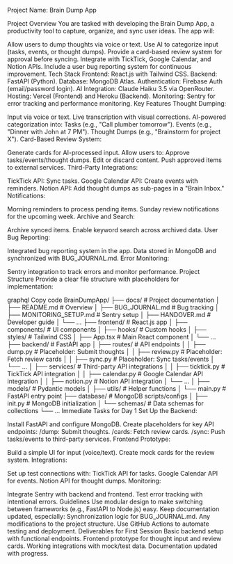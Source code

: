 Project Name: Brain Dump App

Project Overview
You are tasked with developing the Brain Dump App, a productivity tool to capture, organize, and sync user ideas. The app will:

Allow users to dump thoughts via voice or text.
Use AI to categorize input (tasks, events, or thought dumps).
Provide a card-based review system for approval before syncing.
Integrate with TickTick, Google Calendar, and Notion APIs.
Include a user bug reporting system for continuous improvement.
Tech Stack
Frontend: React.js with Tailwind CSS.
Backend: FastAPI (Python).
Database: MongoDB Atlas.
Authentication: Firebase Auth (email/password login).
AI Integration: Claude Haiku 3.5 via OpenRouter.
Hosting: Vercel (Frontend) and Heroku (Backend).
Monitoring: Sentry for error tracking and performance monitoring.
Key Features
Thought Dumping:

Input via voice or text.
Live transcription with visual corrections.
AI-powered categorization into:
Tasks (e.g., "Call plumber tomorrow").
Events (e.g., "Dinner with John at 7 PM").
Thought Dumps (e.g., "Brainstorm for project X").
Card-Based Review System:

Generate cards for AI-processed input.
Allow users to:
Approve tasks/events/thought dumps.
Edit or discard content.
Push approved items to external services.
Third-Party Integrations:

TickTick API: Sync tasks.
Google Calendar API: Create events with reminders.
Notion API: Add thought dumps as sub-pages in a "Brain Inbox."
Notifications:

Morning reminders to process pending items.
Sunday review notifications for the upcoming week.
Archive and Search:

Archive synced items.
Enable keyword search across archived data.
User Bug Reporting:

Integrated bug reporting system in the app.
Data stored in MongoDB and synchronized with BUG_JOURNAL.md.
Error Monitoring:

Sentry integration to track errors and monitor performance.
Project Structure
Provide a clear file structure with placeholders for implementation:

graphql
Copy code
BrainDumpApp/
├── docs/                      # Project documentation
│   ├── README.md             # Overview
│   ├── BUG_JOURNAL.md        # Bug tracking
│   ├── MONITORING_SETUP.md   # Sentry setup
│   ├── HANDOVER.md           # Developer guide
│   └── ...
├── frontend/                 # React.js app
│   ├── components/           # UI components
│   ├── hooks/                # Custom hooks
│   ├── styles/               # Tailwind CSS
│   ├── App.tsx               # Main React component
│   └── ...
├── backend/                  # FastAPI app
│   ├── routes/               # API endpoints
│   │   ├── dump.py          # Placeholder: Submit thoughts
│   │   ├── review.py        # Placeholder: Fetch review cards
│   │   ├── sync.py          # Placeholder: Sync tasks/events
│   └── ...
│   ├── services/             # Third-party API integrations
│   │   ├── ticktick.py      # TickTick API integration
│   │   ├── calendar.py      # Google Calendar API integration
│   │   ├── notion.py        # Notion API integration
│   └── ...
│   ├── models/               # Pydantic models
│   ├── utils/                # Helper functions
│   └── main.py               # FastAPI entry point
├── database/                 # MongoDB scripts/configs
│   ├── init.py               # MongoDB initialization
│   └── schemas/              # Data schemas for collections
└── ...
Immediate Tasks for Day 1
Set Up the Backend:

Install FastAPI and configure MongoDB.
Create placeholders for key API endpoints:
/dump: Submit thoughts.
/cards: Fetch review cards.
/sync: Push tasks/events to third-party services.
Frontend Prototype:

Build a simple UI for input (voice/text).
Create mock cards for the review system.
Integrations:

Set up test connections with:
TickTick API for tasks.
Google Calendar API for events.
Notion API for thought dumps.
Monitoring:

Integrate Sentry with backend and frontend.
Test error tracking with intentional errors.
Guidelines
Use modular design to make switching between frameworks (e.g., FastAPI to Node.js) easy.
Keep documentation updated, especially:
Synchronization logic for BUG_JOURNAL.md.
Any modifications to the project structure.
Use GitHub Actions to automate testing and deployment.
Deliverables for First Session
Basic backend setup with functional endpoints.
Frontend prototype for thought input and review cards.
Working integrations with mock/test data.
Documentation updated with progress.